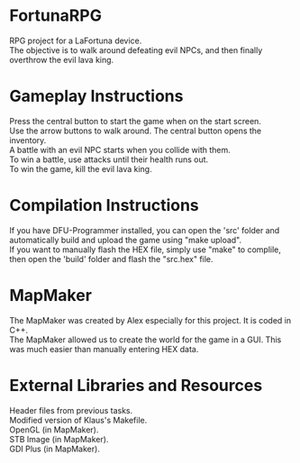 # FortunaRPG
RPG project for a LaFortuna device.   
The objective is to walk around defeating evil NPCs, and then finally overthrow the evil lava king.  

# Gameplay Instructions
Press the central button to start the game when on the start screen.     
Use the arrow buttons to walk around. The central button opens the inventory.     
A battle with an evil NPC starts when you collide with them.   
To win a battle, use attacks until their health runs out.   
To win the game, kill the evil lava king.    

# Compilation Instructions
If you have DFU-Programmer installed, you can open the 'src' folder and automatically build and upload the game using "make upload".  
If you want to manually flash the HEX file, simply use "make" to complile, then open the 'build' folder and flash the "src.hex" file.  

# MapMaker
The MapMaker was created by Alex especially for this project. It is coded in C++.   
The MapMaker allowed us to create the world for the game in a GUI. This was much easier than manually entering HEX data.   

# External Libraries and Resources
Header files from previous tasks.     
Modified version of Klaus's Makefile.    
OpenGL (in MapMaker).  
STB Image (in MapMaker).  
GDI Plus (in MapMaker).  


